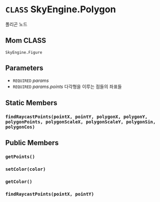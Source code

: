 # `CLASS` SkyEngine.Polygon
폴리곤 노드

## Mom CLASS
`SkyEngine.Figure`

## Parameters
* `REQUIRED` *params*
* `REQUIRED` *params.points* 다각형을 이루는 점들의 좌표들

## Static Members

### `findRaycastPoints(pointX, pointY, polygonX, polygonY, polygonPoints, polygonScaleX, polygonScaleY, polygonSin, polygonCos)`

## Public Members

### `getPoints()`

### `setColor(color)`

### `getColor()`

### `findRaycastPoints(pointX, pointY)`
